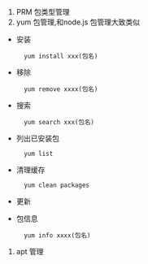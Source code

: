 1. PRM 包类型管理
2. yum 包管理,和node.js 包管理大致类似
   
+ 安装
  
        yum install xxx(包名)

+ 移除
  
        yum remove xxxx(包名)

+ 搜索
  
        yum search xxx(包名)
+ 列出已安装包
  
        yum list
+ 清理缓存
  
        yum clean packages
+ 更新
+ 包信息
  
        yum info xxxx(包名)
1. apt 管理